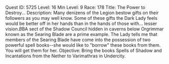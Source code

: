 Quest ID: 5725
Level: 16
Min Level: 9
Race: 178
Title: The Power to Destroy...
Description: Many denizens of the Legion bestow gifts on their followers as you may well know. Some of these gifts the Dark Lady feels would be better off in her hands than in the hands of those with... lesser vision.$B$BA sect of the Shadow Council hidden in caverns below Orgrimmar known as the Searing Blade are a prime example. The Lady tells me that members of the Searing Blade have come into the possession of two powerful spell books--she would like to "borrow" these books from them. You will get them for her.
Objective: Bring the books Spells of Shadow and Incantations from the Nether to Varimathras in Undercity.
